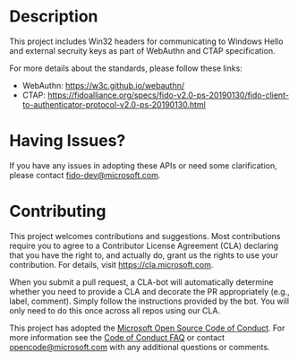 # Description

This project includes Win32 headers for communicating to Windows Hello and external secruity keys as part of WebAuthn and CTAP specification.

For more details about the standards, please follow these links:
* WebAuthn: https://w3c.github.io/webauthn/
* CTAP: https://fidoalliance.org/specs/fido-v2.0-ps-20190130/fido-client-to-authenticator-protocol-v2.0-ps-20190130.html


# Having Issues?
If you have any issues in adopting these APIs or need some clarification, please contact fido-dev@microsoft.com.


# Contributing

This project welcomes contributions and suggestions.  Most contributions require you to agree to a
Contributor License Agreement (CLA) declaring that you have the right to, and actually do, grant us
the rights to use your contribution. For details, visit https://cla.microsoft.com.

When you submit a pull request, a CLA-bot will automatically determine whether you need to provide
a CLA and decorate the PR appropriately (e.g., label, comment). Simply follow the instructions
provided by the bot. You will only need to do this once across all repos using our CLA.

This project has adopted the [Microsoft Open Source Code of Conduct](https://opensource.microsoft.com/codeofconduct/).
For more information see the [Code of Conduct FAQ](https://opensource.microsoft.com/codeofconduct/faq/) or
contact [opencode@microsoft.com](mailto:opencode@microsoft.com) with any additional questions or comments.
